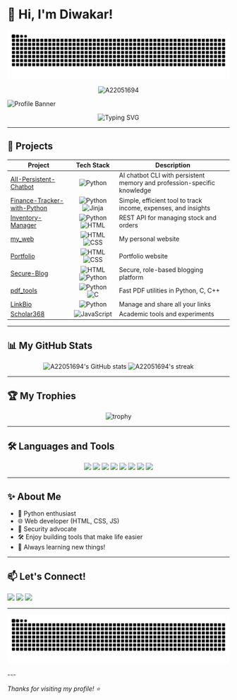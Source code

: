 # 👋 Hi, I'm Diwakar!
<p align="center">
  <img src="https://raw.githubusercontent.com/A22051694/A22051694/main/output/github-contribution-grid-snake.svg" alt="snake gif" style="max-width: 100%;" />
</p>

<p align="center">
  <img src="https://komarev.com/ghpvc/?username=A22051694&label=Profile%20views&color=0e75b6&style=flat" alt="A22051694" />
</p>

![Profile Banner](https://capsule-render.vercel.app/api?type=waving&color=0:0099ff,100:00cc99&height=200&section=header&text=Welcome%20to%20my%20GitHub!&fontSize=40&fontColor=ffffff)

<p align="center">
  <img src="https://readme-typing-svg.demolab.com?font=Fira+Code&size=24&pause=1000&color=0099FF&center=true&vCenter=true&width=435&lines=Python+Developer;Web+and+AI+Enthusiast;Open+Source+Contributor;Lifelong+Learner" alt="Typing SVG" />
</p>

---

## 🚀 Projects

| Project | Tech Stack | Description |
|---------|:----------:|-------------|
| [AII-Persistent-Chatbot](https://github.com/A22051694/AII-Persistent-Chatbot) | ![Python](https://img.shields.io/badge/Python-3776AB?logo=python&logoColor=white) | AI chatbot CLI with persistent memory and profession-specific knowledge |
| [Finance-Tracker-with-Python](https://github.com/A22051694/Finance-Tracker-with-Python) | ![Python](https://img.shields.io/badge/Python-3776AB?logo=python&logoColor=white) ![Jinja](https://img.shields.io/badge/Jinja-B41717?logo=jinja&logoColor=white) | Simple, efficient tool to track income, expenses, and insights |
| [Inventory-Manager](https://github.com/A22051694/Inventory-Manager) | ![Python](https://img.shields.io/badge/Python-3776AB?logo=python&logoColor=white) ![HTML](https://img.shields.io/badge/HTML-E34F26?logo=html5&logoColor=white) | REST API for managing stock and orders |
| [my_web](https://github.com/A22051694/my_web) | ![HTML](https://img.shields.io/badge/HTML-E34F26?logo=html5&logoColor=white) ![CSS](https://img.shields.io/badge/CSS-1572B6?logo=css3&logoColor=white) | My personal website |
| [Portfolio](https://github.com/A22051694/Portfolio) | ![HTML](https://img.shields.io/badge/HTML-E34F26?logo=html5&logoColor=white) ![CSS](https://img.shields.io/badge/CSS-1572B6?logo=css3&logoColor=white) | Portfolio website |
| [Secure-Blog](https://github.com/A22051694/Secure-Blog) | ![HTML](https://img.shields.io/badge/HTML-E34F26?logo=html5&logoColor=white) ![Python](https://img.shields.io/badge/Python-3776AB?logo=python&logoColor=white) | Secure, role-based blogging platform |
| [pdf_tools](https://github.com/A22051694/pdf_tools) | ![Python](https://img.shields.io/badge/Python-3776AB?logo=python&logoColor=white) ![C](https://img.shields.io/badge/C-00599C?logo=c&logoColor=white) | Fast PDF utilities in Python, C, C++ |
| [LinkBio](https://github.com/A22051694/LinkBio) | ![Python](https://img.shields.io/badge/Python-3776AB?logo=python&logoColor=white) | Manage and share all your links |
| [Scholar368](https://github.com/A22051694/Scholar368) | ![JavaScript](https://img.shields.io/badge/JavaScript-323330?logo=javascript&logoColor=F7DF1E) | Academic tools and experiments |

---

## 📊 My GitHub Stats

<p align="center">
  <img src="https://github-readme-stats.vercel.app/api?username=A22051694&show_icons=true&theme=radical" alt="A22051694's GitHub stats" height="180" />
  <img src="https://github-readme-streak-stats.herokuapp.com/?user=A22051694&theme=radical" alt="A22051694's streak" height="180" />
</p>

---

## 🏆 My Trophies

<p align="center">
  <img src="https://github-profile-trophy.vercel.app/?username=A22051694&theme=algolia&margin-w=10&column=7" alt="trophy" />
</p>

---

## 🛠️ Languages and Tools

<p align="center">
  <img src="https://img.shields.io/badge/Python-3776AB?style=for-the-badge&logo=python&logoColor=white"/>
  <img src="https://img.shields.io/badge/HTML-E34F26?style=for-the-badge&logo=html5&logoColor=white"/>
  <img src="https://img.shields.io/badge/CSS-1572B6?style=for-the-badge&logo=css3&logoColor=white"/>
  <img src="https://img.shields.io/badge/JavaScript-F7DF1E?style=for-the-badge&logo=javascript&logoColor=black"/>
  <img src="https://img.shields.io/badge/Django-092E20?style=for-the-badge&logo=django&logoColor=white"/>
  <img src="https://img.shields.io/badge/Tailwind%20CSS-06B6D4?style=for-the-badge&logo=tailwindcss&logoColor=white"/>
  <img src="https://img.shields.io/badge/Linux-FCC624?style=for-the-badge&logo=linux&logoColor=black"/>
  <img src="https://img.shields.io/badge/Git-F05032?style=for-the-badge&logo=git&logoColor=white"/>
  
</p>

---

## ✨ About Me

- 🐍 Python enthusiast
- 🌐 Web developer (HTML, CSS, JS)
- 🔐 Security advocate
- 🛠️ Enjoy building tools that make life easier
- 🌱 Always learning new things!

---

## 📫 Let's Connect!

<p>
  <a href="mailto:diwencedev@gmail.com"><img src="https://img.shields.io/badge/Email-D14836?style=for-the-badge&logo=gmail&logoColor=white"/></a>
  <a href="https://www.linkedin.com/in/diwakar-kumar-7b649524b/" target="_blank"><img src="https://img.shields.io/badge/LinkedIn-0A66C2?style=for-the-badge&logo=linkedin&logoColor=white"/></a>
  <a href="https://a22051694.github.io/Portfolio/" target="_blank"><img src="https://img.shields.io/badge/Website-4285F4?style=for-the-badge&logo=Google-Chrome&logoColor=white"/></a>
</p>

---

<p align="center">
  <img src="https://raw.githubusercontent.com/A22051694/A22051694/main/output/github-contribution-grid-snake.svg" alt="snake gif" style="max-width: 100%;" />
</p>
---

_Thanks for visiting my profile! ⭐️_
